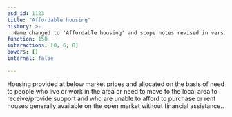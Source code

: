 ```yaml
---
esd_id: 1123
title: "Affordable housing"
history: >-
  Name changed to 'Affordable housing' and scope notes revised in version 4.00.
function: 158
interactions: [0, 6, 8]
powers: []
internal: false

---
```


Housing provided at below market prices and allocated on the basis of need to people who live or work in the area or need to move to the local area to receive/provide support and who are unable to afford to purchase or rent houses generally available on the open market without financial assistance..

